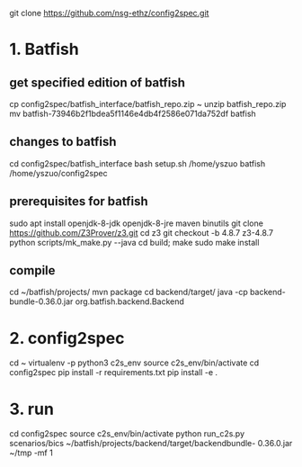 git clone https://github.com/nsg-ethz/config2spec.git
# 1. Batfish
## get specified edition of batfish
cp config2spec/batfish_interface/batfish_repo.zip ~
unzip batfish_repo.zip
mv batfish-73946b2f1bdea5f1146e4db4f2586e071da752df batfish

## changes to batfish
cd config2spec/batfish_interface
bash setup.sh /home/yszuo batfish /home/yszuo/config2spec
## prerequisites for batfish
sudo apt install openjdk-8-jdk openjdk-8-jre maven binutils
git clone https://github.com/Z3Prover/z3.git
cd z3
git checkout -b 4.8.7 z3-4.8.7
python scripts/mk_make.py --java
cd build; make
sudo make install
## compile
cd ~/batfish/projects/
mvn package
cd backend/target/
java -cp backend-bundle-0.36.0.jar org.batfish.backend.Backend

# 2. config2spec
cd ~
virtualenv -p python3 c2s_env
source c2s_env/bin/activate
cd config2spec
pip install -r requirements.txt
pip install -e .
# 3. run
cd config2spec
source c2s_env/bin/activate
python run_c2s.py scenarios/bics ~/batfish/projects/backend/target/backendbundle-
0.36.0.jar ~/tmp -mf 1
